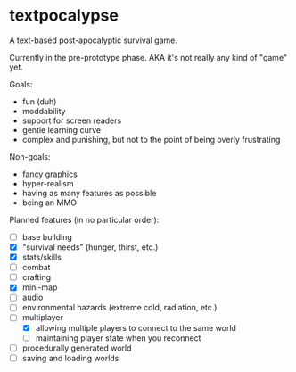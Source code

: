 # textpocalypse
A text-based post-apocalyptic survival game.

Currently in the pre-prototype phase. AKA it's not really any kind of "game" yet.

Goals:
* fun (duh)
* moddability
* support for screen readers
* gentle learning curve
* complex and punishing, but not to the point of being overly frustrating

Non-goals:
* fancy graphics
* hyper-realism
* having as many features as possible
* being an MMO

Planned features (in no particular order):
- [ ] base building
- [x] "survival needs" (hunger, thirst, etc.)
- [x] stats/skills
- [ ] combat
- [ ] crafting
- [x] mini-map
- [ ] audio
- [ ] environmental hazards (extreme cold, radiation, etc.)
- [ ] multiplayer
  - [x] allowing multiple players to connect to the same world
  - [ ] maintaining player state when you reconnect
- [ ] procedurally generated world
- [ ] saving and loading worlds
